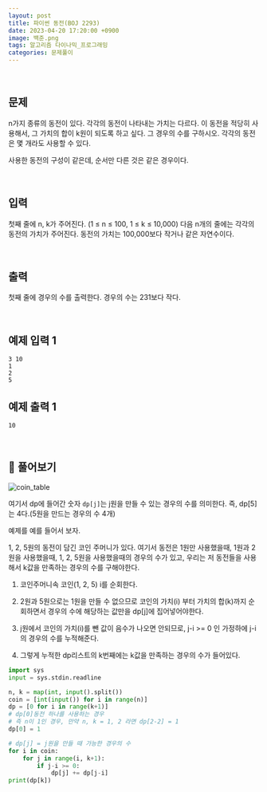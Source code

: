 ```yaml
---
layout: post
title: 파이썬 동전(BOJ 2293)
date: 2023-04-20 17:20:00 +0900
image: 백준.png
tags: 알고리즘 다이나믹_프로그래밍
categories: 문제풀이
---
```


<br>

## 문제

n가지 종류의 동전이 있다. 각각의 동전이 나타내는 가치는 다르다. 이 동전을 적당히 사용해서, 그 가치의 합이 k원이 되도록 하고 싶다. 그 경우의 수를 구하시오. 각각의 동전은 몇 개라도 사용할 수 있다.

사용한 동전의 구성이 같은데, 순서만 다른 것은 같은 경우이다.

<br>

## 입력

첫째 줄에 n, k가 주어진다. (1 ≤ n ≤ 100, 1 ≤ k ≤ 10,000) 다음 n개의 줄에는 각각의 동전의 가치가 주어진다. 동전의 가치는 100,000보다 작거나 같은 자연수이다.

<br>

## 출력

첫째 줄에 경우의 수를 출력한다. 경우의 수는 231보다 작다.

<br>

## 예제 입력 1

```
3 10
1
2
5
```

## 예제 출력 1

```
10
```

<br>

## 📝 풀어보기

![coin_table](https://user-images.githubusercontent.com/75712723/233578385-17601612-bea2-4943-8c70-9d923f8fcaa7.png)

여기서 dp에 들어간 숫자 `dp[j]`는 j원을 만들 수 있는 경우의 수를 의미한다. 즉, dp[5]는 4다.(5원을 만드는 경우의 수 4개)

예제를 예를 들어서 보자.

1, 2, 5원의 동전이 담긴 코인 주머니가 있다.  여기서 동전은 1원만 사용했을때, 1원과 2원을 사용했을때, 1, 2, 5원을 사용했을때의 경우의 수가 있고, 우리는 저 동전들을 사용해서 k값을 만족하는 경우의 수를 구해야한다.

1. 코인주머니속 코인(1, 2, 5) i를 순회한다.

2. 2원과 5원으로는 1원을 만들 수 없으므로 코인의 가치(i) 부터 가치의 합(k)까지 순회하면서 경우의 수에 해당하는 값만을 dp[j]에 집어넣어야한다.
3. j원에서 코인의 가치(i)를 뺀 값이 음수가 나오면 안되므로, j-i >= 0 인 가정하에 j-i의 경우의 수를 누적해준다.
4. 그렇게 누적한 dp리스트의 k번째에는 k값을 만족하는 경우의 수가 들어있다.

``` python
import sys
input = sys.stdin.readline

n, k = map(int, input().split())
coin = [int(input()) for i in range(n)]
dp = [0 for i in range(k+1)]
# dp[0]동전 하나를 사용하는 경우
# 즉 n이 1인 경우, 만약 n, k = 1, 2 라면 dp[2-2] = 1
dp[0] = 1

# dp[j] = j원을 만들 때 가능한 경우의 수
for i in coin:
    for j in range(i, k+1):
        if j-i >= 0:
            dp[j] += dp[j-i]
print(dp[k])

```

